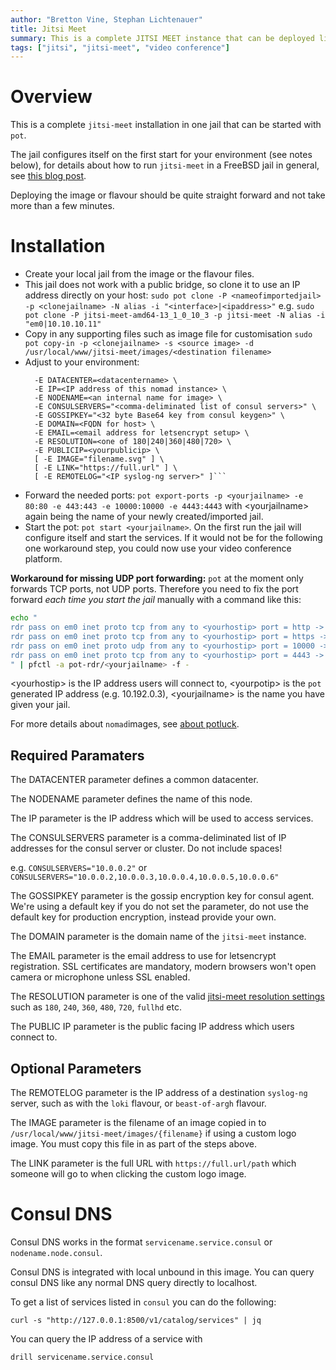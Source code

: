 ```yaml
---
author: "Bretton Vine, Stephan Lichtenauer"
title: Jitsi Meet
summary: This is a complete JITSI MEET instance that can be deployed like a regular pot jail.
tags: ["jitsi", "jitsi-meet", "video conference"]
---
```


# Overview

This is a complete ```jitsi-meet``` installation in one jail that can be started with ```pot```.

The jail configures itself on the first start for your environment (see notes below), for details about how to run ```jitsi-meet``` in a FreeBSD jail in general, see [this blog post](https://honeyguide.eu/posts/jitsi-freebsd/).

Deploying the image or flavour should be quite straight forward and not take more than a few minutes.

# Installation

* Create your local jail from the image or the flavour files.
* This jail does not work with a public bridge, so clone it to use an IP address directly on your host:
  ```sudo pot clone -P <nameofimportedjail> -p <clonejailname> -N alias -i "<interface>|<ipaddress>"```
  e.g.
  ```sudo pot clone -P jitsi-meet-amd64-13_1_0_10_3 -p jitsi-meet -N alias -i "em0|10.10.10.11"```
* Copy in any supporting files such as image file for customisation
  ```sudo pot copy-in -p <clonejailname> -s <source image> -d /usr/local/www/jitsi-meet/images/<destination filename>```
* Adjust to your environment:
  ```sudo pot set-env -p <clonejailname> -E NODENAME=<name> \
    -E DATACENTER=<datacentername> \
    -E IP=<IP address of this nomad instance> \
    -E NODENAME=<an internal name for image> \
    -E CONSULSERVERS="<comma-deliminated list of consul servers>" \
    -E GOSSIPKEY="<32 byte Base64 key from consul keygen>" \
    -E DOMAIN=<FQDN for host> \
    -E EMAIL=<email address for letsencrypt setup> \
    -E RESOLUTION=<one of 180|240|360|480|720> \
    -E PUBLICIP=<yourpublicip> \
    [ -E IMAGE="filename.svg" ] \
    [ -E LINK="https://full.url" ] \
    [ -E REMOTELOG="<IP syslog-ng server>" ]```
* Forward the needed ports: ```pot export-ports -p <yourjailname> -e 80:80 -e 443:443 -e 10000:10000 -e 4443:4443``` with &lt;yourjailname&gt; again being the name of your newly created/imported jail.
* Start the pot: ```pot start <yourjailname>```. On the first run the jail will configure itself and start the services.
  If it would not be for the following one workaround step, you could now use your video conference platform.

**Workaround for missing UDP port forwarding:**
```pot``` at the moment only forwards TCP ports, not UDP ports. Therefore you need to fix the port forward *each time you start the jail* manually with a command like this:

```bash
echo "
rdr pass on em0 inet proto tcp from any to <yourhostip> port = http -> <yourpotip> port 80
rdr pass on em0 inet proto tcp from any to <yourhostip> port = https -> <yourpotip>  port 443
rdr pass on em0 inet proto udp from any to <yourhostip> port = 10000 -> <yourpotip>  port 10000
rdr pass on em0 inet proto tcp from any to <yourhostip> port = 4443 -> <yourpotip>  port 4443
" | pfctl -a pot-rdr/<yourjailname> -f -
```
&lt;yourhostip&gt; is the IP address users will connect to, &lt;yourpotip&gt; is the ```pot``` generated IP address (e.g. 10.192.0.3), &lt;yourjailname&gt; is the name you have given your jail.

For more details about ```nomad```images, see [about potluck](https://potluck.honeyguide.net/micro/about-potluck/).

## Required Paramaters
The DATACENTER parameter defines a common datacenter.

The NODENAME parameter defines the name of this node.

The IP parameter is the IP address which will be used to access services.

The CONSULSERVERS parameter is a comma-deliminated list of IP addresses for the consul server or cluster. Do not include spaces!

e.g. ```CONSULSERVERS="10.0.0.2"``` or ```CONSULSERVERS="10.0.0.2,10.0.0.3,10.0.0.4,10.0.0.5,10.0.0.6"```

The GOSSIPKEY parameter is the gossip encryption key for consul agent. We're using a default key if you do not set the parameter, do not use the default key for production encryption, instead provide your own.

The DOMAIN parameter is the domain name of the `jitsi-meet` instance.

The EMAIL parameter is the email address to use for letsencrypt registration. SSL certificates are mandatory, modern browsers won't open camera or microphone unless SSL enabled.

The RESOLUTION parameter is one of the valid [jitsi-meet resolution settings](https://github.com/jitsi/lib-jitsi-meet/blob/master/service/RTC/Resolutions.js) such as `180`, `240`, `360`, `480`, `720`, `fullhd` etc.

The PUBLIC IP parameter is the public facing IP address which users connect to.

## Optional Parameters

The REMOTELOG parameter is the IP address of a destination ```syslog-ng``` server, such as with the ```loki``` flavour, or ```beast-of-argh``` flavour.

The IMAGE parameter is the filename of an image copied in to `/usr/local/www/jitsi-meet/images/{filename}` if using a custom logo image. You must copy this file in as part of the steps above.

The LINK parameter is the full URL with `https://full.url/path` which someone will go to when clicking the custom logo image.

# Consul DNS

Consul DNS works in the format `servicename.service.consul` or `nodename.node.consul`.

Consul DNS is integrated with local unbound in this image. You can query consul DNS like any normal DNS query directly to localhost.

To get a list of services listed in `consul` you can do the following:

```
curl -s "http://127.0.0.1:8500/v1/catalog/services" | jq
```

You can query the IP address of a service with

```
drill servicename.service.consul
```
